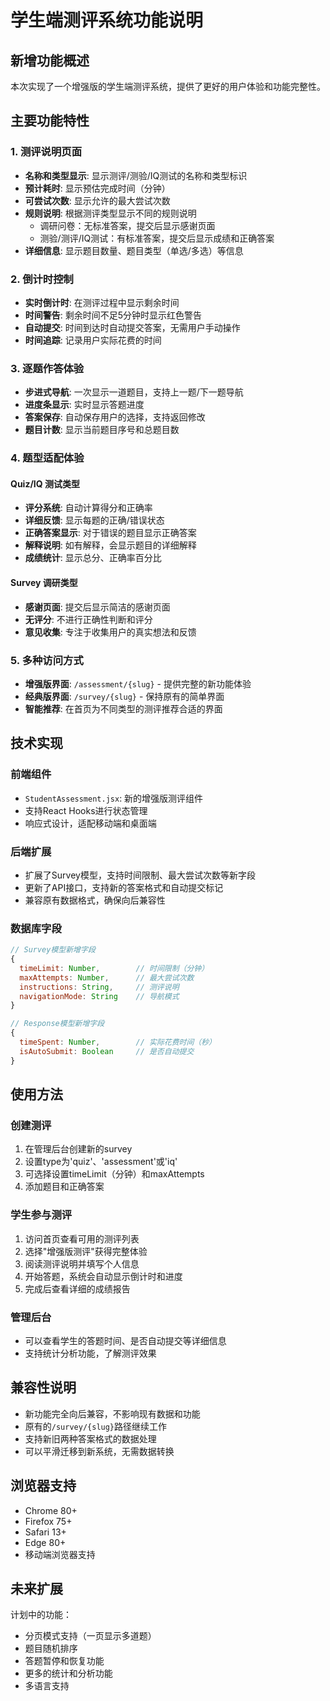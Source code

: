 # 学生端测评系统功能说明

## 新增功能概述

本次实现了一个增强版的学生端测评系统，提供了更好的用户体验和功能完整性。

## 主要功能特性

### 1. 测评说明页面
- **名称和类型显示**: 显示测评/测验/IQ测试的名称和类型标识
- **预计耗时**: 显示预估完成时间（分钟）
- **可尝试次数**: 显示允许的最大尝试次数
- **规则说明**: 根据测评类型显示不同的规则说明
  - 调研问卷：无标准答案，提交后显示感谢页面
  - 测验/测评/IQ测试：有标准答案，提交后显示成绩和正确答案
- **详细信息**: 显示题目数量、题目类型（单选/多选）等信息

### 2. 倒计时控制
- **实时倒计时**: 在测评过程中显示剩余时间
- **时间警告**: 剩余时间不足5分钟时显示红色警告
- **自动提交**: 时间到达时自动提交答案，无需用户手动操作
- **时间追踪**: 记录用户实际花费的时间

### 3. 逐题作答体验
- **步进式导航**: 一次显示一道题目，支持上一题/下一题导航
- **进度条显示**: 实时显示答题进度
- **答案保存**: 自动保存用户的选择，支持返回修改
- **题目计数**: 显示当前题目序号和总题目数

### 4. 题型适配体验

#### Quiz/IQ 测试类型
- **评分系统**: 自动计算得分和正确率
- **详细反馈**: 显示每题的正确/错误状态
- **正确答案显示**: 对于错误的题目显示正确答案
- **解释说明**: 如有解释，会显示题目的详细解释
- **成绩统计**: 显示总分、正确率百分比

#### Survey 调研类型
- **感谢页面**: 提交后显示简洁的感谢页面
- **无评分**: 不进行正确性判断和评分
- **意见收集**: 专注于收集用户的真实想法和反馈

### 5. 多种访问方式
- **增强版界面**: `/assessment/{slug}` - 提供完整的新功能体验
- **经典版界面**: `/survey/{slug}` - 保持原有的简单界面
- **智能推荐**: 在首页为不同类型的测评推荐合适的界面

## 技术实现

### 前端组件
- `StudentAssessment.jsx`: 新的增强版测评组件
- 支持React Hooks进行状态管理
- 响应式设计，适配移动端和桌面端

### 后端扩展
- 扩展了Survey模型，支持时间限制、最大尝试次数等新字段
- 更新了API接口，支持新的答案格式和自动提交标记
- 兼容原有数据格式，确保向后兼容性

### 数据库字段
```javascript
// Survey模型新增字段
{
  timeLimit: Number,        // 时间限制（分钟）
  maxAttempts: Number,      // 最大尝试次数
  instructions: String,     // 测评说明
  navigationMode: String    // 导航模式
}

// Response模型新增字段
{
  timeSpent: Number,        // 实际花费时间（秒）
  isAutoSubmit: Boolean     // 是否自动提交
}
```

## 使用方法

### 创建测评
1. 在管理后台创建新的survey
2. 设置type为'quiz'、'assessment'或'iq'
3. 可选择设置timeLimit（分钟）和maxAttempts
4. 添加题目和正确答案

### 学生参与测评
1. 访问首页查看可用的测评列表
2. 选择"增强版测评"获得完整体验
3. 阅读测评说明并填写个人信息
4. 开始答题，系统会自动显示倒计时和进度
5. 完成后查看详细的成绩报告

### 管理后台
- 可以查看学生的答题时间、是否自动提交等详细信息
- 支持统计分析功能，了解测评效果

## 兼容性说明

- 新功能完全向后兼容，不影响现有数据和功能
- 原有的`/survey/{slug}`路径继续工作
- 支持新旧两种答案格式的数据处理
- 可以平滑迁移到新系统，无需数据转换

## 浏览器支持

- Chrome 80+
- Firefox 75+
- Safari 13+
- Edge 80+
- 移动端浏览器支持

## 未来扩展

计划中的功能：
- 分页模式支持（一页显示多道题）
- 题目随机排序
- 答题暂停和恢复功能
- 更多的统计和分析功能
- 多语言支持